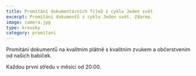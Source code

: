 ```yaml
---
title: Promítání dokumentárních filmů z cyklu Jeden svět
excerpt: Promítání dokumentů z cyklu Jeden svět. Zdarma.
image: camera.jpg
type: krouzky
category: promitani
---
```


Promítání dokumentů na kvalitním plátně s kvalitním zvukem a občerstvením od našich babiček.

Každou první středu v měsíci od 20:00.
